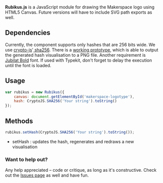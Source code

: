 **Rubikus.js** is a JavaScript module for drawing the Makerspace logo using HTML5 Canvas. Future versions will have to include SVG path exports as well.

## Dependencies

Currently, the component supports only hashes that are 256 bits wide. We use [crypto-js](https://code.google.com/p/crypto-js/)'[ sha256](http://crypto-js.googlecode.com/svn/tags/3.1.2/build/rollups/sha256.js). There is a [working prototype](http://makerspace.lt/Rubikus.js/#github.com), which is able to output the generated hash visualisation to a PNG file. Another requirement is [Jubilat Bold](http://www.dardenstudio.com/typefaces/jubilat) font. If used with Typekit, don't forget to delay the execution until the font is loaded.

## Usage

```javascript
var rubikus = new Rubikus({
    canvas: document.getElementById('makerspace-logotype'),
    hash: CryptoJS.SHA256('Your string').toString()
});
```

## Methods
```javascript
rubikus.setHash(CryptoJS.SHA256('Your string').toString());
```
* setHash : updates the hash, regenerates and redraws a new visualisation

### Want to help out?
Any help appreciated – code or critique, as long as it's constructive. Check out the [Issues page](https://github.com/makerspacelt/Rubikus.js/issues) as well and have fun.